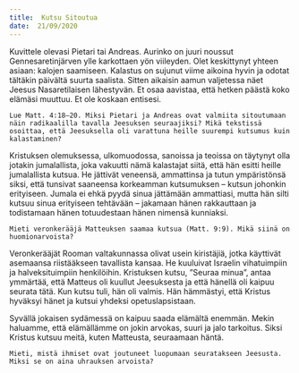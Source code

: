 ```yaml
---
title:  Kutsu Sitoutua
date:  21/09/2020
---
```


Kuvittele olevasi Pietari tai Andreas. Aurinko on juuri noussut Gennesaretinjärven ylle karkottaen yön viileyden. Olet keskittynyt yhteen asiaan: kalojen saamiseen. Kalastus on sujunut viime aikoina hyvin ja odotat tältäkin päivältä suurta saalista. Sitten aikaisin aamun valjetessa näet Jeesus Nasaretilaisen lähestyvän. Et osaa aavistaa, että hetken päästä koko elämäsi muuttuu. Et ole koskaan entisesi.

`Lue Matt. 4:18–20. Miksi Pietari ja Andreas ovat valmiita sitoutumaan näin radikaalilla tavalla Jeesuksen seuraajiksi? Mikä tekstissä osoittaa, että Jeesuksella oli varattuna heille suurempi kutsumus kuin kalastaminen?`

Kristuksen olemuksessa, ulkomuodossa, sanoissa ja teoissa on täytynyt olla jotakin jumalallista, joka vakuutti nämä kalastajat siitä, että hän esitti heille jumalallista kutsua. He jättivät veneensä, ammattinsa ja tutun ympäristönsä siksi, että tunsivat saaneensa korkeamman kutsumuksen – kutsun johonkin erityiseen. Jumala ei ehkä pyydä sinua jättämään ammattiasi, mutta hän silti kutsuu sinua erityiseen tehtävään – jakamaan hänen rakkauttaan ja todistamaan hänen totuudestaan hänen nimensä kunniaksi.

`Mieti veronkerääjä Matteuksen saamaa kutsua (Matt. 9:9). Mikä siinä on huomionarvoista?`

Veronkerääjät Rooman valtakunnassa olivat usein kiristäjiä, jotka käyttivät asemaansa riistääkseen tavallista kansaa. He kuuluivat Israelin vihatuimpiin ja halveksituimpiin henkilöihin. Kristuksen kutsu, ”Seuraa minua”, antaa ymmärtää, että Matteus oli kuullut Jeesuksesta ja että hänellä oli kaipuu seurata tätä. Kun kutsu tuli, hän oli valmis. Hän hämmästyi, että Kristus hyväksyi hänet ja kutsui yhdeksi opetuslapsistaan.

Syvällä jokaisen sydämessä on kaipuu saada elämältä enemmän. Mekin haluamme, että elämällämme on jokin arvokas, suuri ja jalo tarkoitus. Siksi Kristus kutsuu meitä, kuten Matteusta, seuraamaan häntä.

`Mieti, mistä ihmiset ovat joutuneet luopumaan seuratakseen Jeesusta. Miksi se on aina uhrauksen arvoista?`